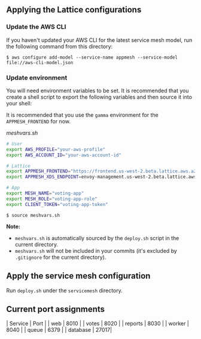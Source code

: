 ## Applying the Lattice configurations

### Update the AWS CLI

If you haven't updated your AWS CLI for the latest service mesh model, run the following
command from this directory:

    $ aws configure add-model --service-name appmesh --service-model file://aws-cli-model.json

### Update environment

You will need environment variables to be set. It is recommended that you create a shell script
to export the following variables and then source it into your shell:

It is recommended that you use the `gamma` environment for the `APPMESH_FRONTEND` for now.

*meshvars.sh*

```sh
# User
export AWS_PROFILE="your-aws-profile"
export AWS_ACCOUNT_ID="your-aws-account-id"

# Lattice
export APPMESH_FRONTEND="https://frontend.us-west-2.beta.lattice.aws.a2z.com/"
export APPMESH_XDS_ENDPOINT=envoy-management.us-west-2.beta.lattice.aws.a2z.com:443

# App
export MESH_NAME="voting-app"
export MESH_ROLE="voting-app-role"
export CLIENT_TOKEN="voting-app-token"
```

    $ source meshvars.sh


**Note:**

* `meshvars.sh` is automatically sourced by the `deploy.sh` script in the current directory.
* `meshvars.sh` will not be included in your commits (it's excluded by `.gitignore` for the current directory).

## Apply the service mesh configuration

Run `deploy.sh` under the `servicemesh` directory.


## Current port assignments

| Service | Port |
| web | 8010 |
| votes | 8020 |
| reports | 8030 |
| worker | 8040 |
| queue | 6379 |
| database | 27017|

